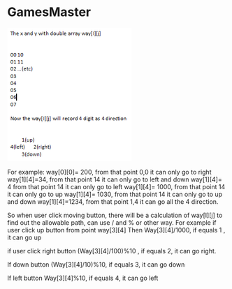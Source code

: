 ﻿# GamesMaster

![Screenshot](https://github.com/nguym077/GamesMaster/blob/master/Capture.PNG)



For example:
 way[0][0]= 200, from that point 0,0 it can only go to right 
 way[1][4]=34, from that point 14 it can only go to left and down
 way[1][4]= 4 from that point 14 it can only go to left
 way[1][4]= 1000, from that point 14 it can only go to up
 way[1][4]= 1030, from that point 14 it can only go to up and down
 way[1][4]=1234, from that point 1,4 it can go all the 4 direction.

So when user click moving button, there will be a calculation of way[I][j] to find out the allowable path, can use / and % or other way.
For example if user click up button from point way[3][4]
Then
Way[3][4]/1000,  if equals 1 , it can go up

if user click right button 
(Way[3][4]/100)%10 , if equals 2, it can go right.

If down button
(Way[3][4]/10)%10, if equals 3, it can go down

If left button
Way[3][4]%10, if equals 4, it can go left
